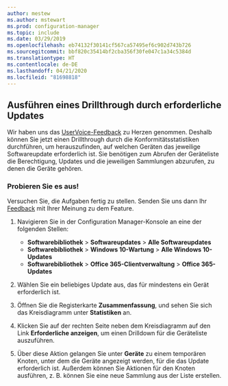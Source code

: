 ```yaml
---
author: mestew
ms.author: mstewart
ms.prod: configuration-manager
ms.topic: include
ms.date: 03/29/2019
ms.openlocfilehash: eb74132f30141cf567ca57495ef6c902d743b726
ms.sourcegitcommit: bbf820c35414bf2cba356f30fe047c1a34c5384d
ms.translationtype: HT
ms.contentlocale: de-DE
ms.lasthandoff: 04/21/2020
ms.locfileid: "81698818"
---
```

## <a name="drill-through-required-updates"></a><a name="bkmk_req-updates"></a> Ausführen eines Drillthrough durch erforderliche Updates

<!--4224414-->

Wir haben uns das [UserVoice-Feedback](https://configurationmanager.uservoice.com/forums/300492-ideas/suggestions/19765630-show-machines-within-console-that-require-updates) zu Herzen genommen. Deshalb können Sie jetzt einen Drillthrough durch die Konformitätsstatistiken durchführen, um herauszufinden, auf welchen Geräten das jeweilige Softwareupdate erforderlich ist. Sie benötigen zum Abrufen der Geräteliste die Berechtigung, Updates und die jeweiligen Sammlungen abzurufen, zu denen die Geräte gehören.  

### <a name="try-it-out"></a>Probieren Sie es aus!

Versuchen Sie, die Aufgaben fertig zu stellen. Senden Sie uns dann Ihr [Feedback](../../../../understand/find-help.md#product-feedback) mit Ihrer Meinung zu dem Feature.

1. Navigieren Sie in der Configuration Manager-Konsole an eine der folgenden Stellen:

   - **Softwarebibliothek** > **Softwareupdates** > **Alle Softwareupdates**
   - **Softwarebibliothek** > **Windows 10-Wartung** > **Alle Windows 10-Updates**
   - **Softwarebibliothek** > **Office 365-Clientverwaltung** > **Office 365-Updates**

1. Wählen Sie ein beliebiges Update aus, das für mindestens ein Gerät erforderlich ist.
1. Öffnen Sie die Registerkarte **Zusammenfassung**, und sehen Sie sich das Kreisdiagramm unter **Statistiken** an.
1. Klicken Sie auf der rechten Seite neben dem Kreisdiagramm auf den Link **Erforderliche anzeigen**, um einen Drilldown für die Geräteliste auszuführen.
1. Über diese Aktion gelangen Sie unter **Geräte** zu einem temporären Knoten, unter dem die Geräte angezeigt werden, für die das Update erforderlich ist. Außerdem können Sie Aktionen für den Knoten ausführen, z. B. können Sie eine neue Sammlung aus der Liste erstellen.

